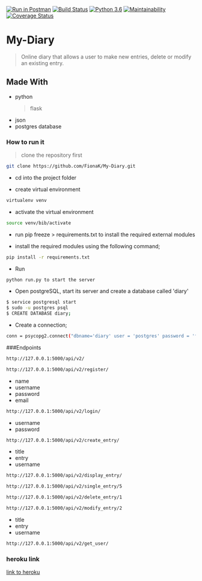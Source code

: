 [![Run in Postman](https://run.pstmn.io/button.svg)](https://app.getpostman.com/run-collection/edcdf0ad2ec49ea2e97b)
[![Build Status](https://travis-ci.org/FionaK/My-Diary.svg?branch=challenge3)](https://travis-ci.org/FionaK/My-Diary)
[![Python 3.6](https://img.shields.io/badge/python-3.6-blue.svg)](https://www.python.org/downloads/release/python-360/)
[![Maintainability](https://api.codeclimate.com/v1/badges/c418889a39e570ccd2c5/maintainability)](https://codeclimate.com/github/FionaK/My-Diary/maintainability)
[![Coverage Status](https://coveralls.io/repos/github/FionaK/My-Diary/badge.svg?branch=challenge3)](https://coveralls.io/github/FionaK/My-Diary?branch=challenge3)
# My-Diary
  > Online diary that allows a user to make new entries, delete or modify an existing entry.

## Made With
   * python
      > flask
   * json
   * postgres database

### How to run it
  > clone the repository first
```sh
git clone https://github.com/FionaK/My-Diary.git
```
* cd into the project folder

* create virtual environment
```sh
virtualenv venv
```
* activate the virtual environment
```sh
source venv/bib/activate
```
* run pip freeze > requirements.txt to install the required external modules

* install the required modules using the following command;
```sh
pip install -r requirements.txt
```
* Run
```sh
python run.py to start the server
```
* Open postgreSQL, start its server and create a database called 'diary'
```sh
$ service postgresql start
$ sudo -u postgres psql
$ CREATE DATABASE diary;
```
* Create a connection;
```sh
conn = psycopg2.connect("dbname='diary' user = 'postgres' password = 'fifi' host = 'localhost' port = '5432'")
```

###Endpoints
```sh
http://127.0.0.1:5000/api/v2/
```
```sh
http://127.0.0.1:5000/api/v2/register/
```
  * name
  * username
  * password
  * email
```sh
http://127.0.0.1:5000/api/v2/login/
```
  * username
  * password
```sh
http://127.0.0.1:5000/api/v2/create_entry/
```
  * title
  * entry
  * username
```sh
http://127.0.0.1:5000/api/v2/display_entry/
```
```sh
http://127.0.0.1:5000/api/v2/single_entry/5
```
```sh
http://127.0.0.1:5000/api/v2/delete_entry/1
```
```sh
http://127.0.0.1:5000/api/v2/modify_entry/2
```
 * title
 * entry
 * username
```sh
http://127.0.0.1:5000/api/v2/get_user/
```
### heroku link
[link to heroku](https://diary16.herokuapp.com/api/v2/)


